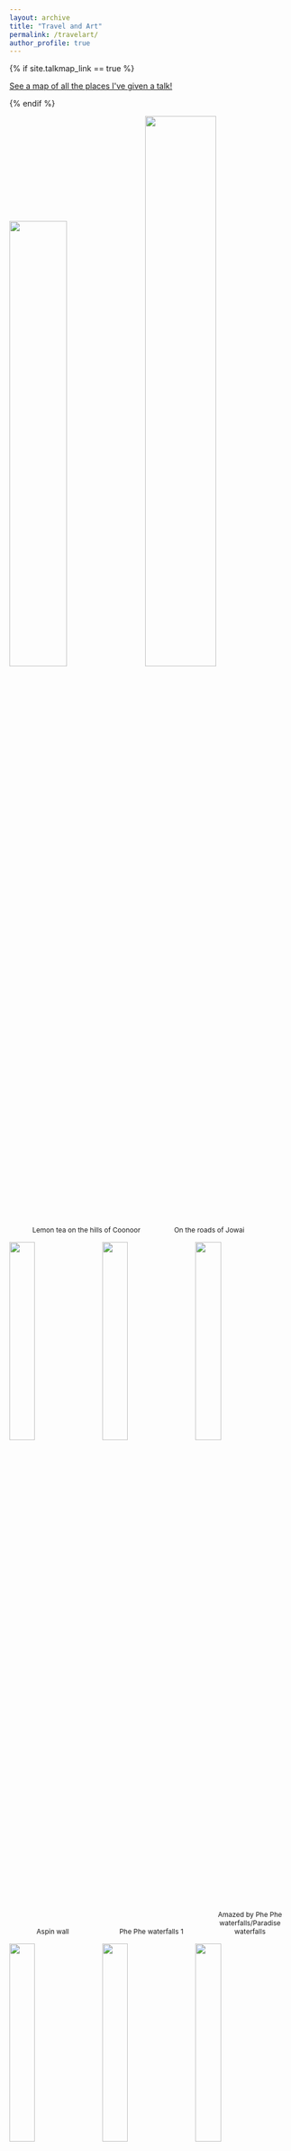 ```yaml
---
layout: archive
title: "Travel and Art"
permalink: /travelart/
author_profile: true
---
```


{% if site.talkmap_link == true %}

<p style="text-decoration:underline;"><a href="/travelart.md">See a map of all the places I've given a talk!</a></p>

{% endif %}

<p float="left">
      <img src="/images/77.png" width="45%"/>
      <span style="margin-left: 10px;"> </span>
      <img src="/images/70.png" width="50%"/>
</p>

<p float="left" style="text-align:center;">
  <span style="width:40%; display:inline-block; font-size: 12px;">Lemon tea on the hills of Coonoor</span>
  <span style="width:45%; display:inline-block; font-size: 12px;">On the roads of Jowai</span>
</p>

<p float="left">
      <img src="/images/76.png" width="30%"/>
      <span style="margin-left: 10px;"> </span>
      <img src="/images/75.png" width="30%"/>
      <span style="margin-left: 10px;"> </span>
      <img src="/images/74.png" width="30%"/>
</p>

<p float="left" style="text-align:center;">
  <span style="width:30%; display:inline-block; font-size: 12px;">Aspin wall</span>
  <span style="width:30%; margin-left: 20px; display:inline-block; font-size: 12px;">Phe Phe waterfalls 1</span>
  <span style="width:30%; margin-left: 20px; display:inline-block; font-size: 12px;">Amazed by Phe Phe waterfalls/Paradise waterfalls</span>
</p>

<p float="left">
      <img src="/images/73.png" width="30%"/>
      <span style="margin-left: 10px;"> </span>
      <img src="/images/72.png" width="30%"/>
      <span style="margin-left: 10px;"> </span>
      <img src="/images/71.png" width="30%"/>
</p>

<p float="left" style="text-align:center;">
  <span style="width:40%; display:inline-block; font-size: 12px;">Phe Phe falls from a distance</span>
  <span style="width:30%; display:inline-block; font-size: 12px;">Krang Suri</span>
  <span style="width:25%; display:inline-block; font-size: 12px;">Haven's Cove, Jowai</span>
</p>

<p float="left">
      <img src="/images/69.png" width="45%"/>
      <span style="margin-left: 10px;"> </span>
      <img src="/images/66.png" width="50%"/>
</p>

<p float="left" style="text-align:center;">
  <span style="width:40%; display:inline-block; font-size: 12px;">A view of Bangladesh from Mawlynnong</span>
  <span style="width:45%; display:inline-block; font-size: 12px;">Dympep Valley</span>
</p>

<p float="left">
      <img src="/images/68.png" width="30%"/>
      <span style="margin-left: 10px;"> </span>
      <img src="/images/67.png" width="30%"/>
      <span style="margin-left: 10px;"> </span>
      <img src="/images/64.png" width="30%"/>
</p>

<p float="left" style="text-align:center;">
  <span style="width:40%; display:inline-block; font-size: 12px;">Church Of Epiphany, Mawlynnong</span>
  <span style="width:25%; display:inline-block; font-size: 12px;">Dympep valley</span>
  <span style="width:25%; display:inline-block; font-size: 12px;">Umiam lake</span>
</p>

<p float="left">
      <img src="/images/59.png" width="30%"/>
      <span style="margin-left: 10px;"> </span>
      <img src="/images/58.png" width="30%"/>
      <span style="margin-left: 10px;"> </span>
      <img src="/images/57.png" width="30%"/>
</p>

<p float="left" style="text-align:center;">
  <span style="width:30%; display:inline-block; font-size: 12px;">Caption 1</span>
  <span style="width:30%; margin-left: 10px; display:inline-block; font-size: 12px;">Caption 2</span>
  <span style="width:30%; margin-left: 10px; display:inline-block; font-size: 12px;">Caption 3</span>
</p>

<p float="left">
      <img src="/images/65.png" width="50%"/>
      <span style="margin-left: 10px;"> </span>
      <img src="/images/63.png" width="45%"/>
</p>

<p float="left" style="text-align:center;">
  <span style="width:50%; display:inline-block; font-size: 12px;">Caption 1</span>
  <span style="width:45%; margin-left: 10px; display:inline-block; font-size: 12px;">Caption 2</span>
</p>

<p float="left">
      <img src="/images/62.png" width="47%"/>
      <span style="margin-left: 10px;"> </span>
      <img src="/images/56.png" width="47%"/>
</p>

<p float="left" style="text-align:center;">
  <span style="width:47%; display:inline-block; font-size: 12px;">Caption 1</span>
  <span style="width:47%; margin-left: 10px; display:inline-block; font-size: 12px;">Caption 2</span>
</p>

<p float="left">
      <img src="/images/55.png" width="30%"/>
      <span style="margin-left: 10px;"> </span>
      <img src="/images/54.png" width="30%"/>
      <span style="margin-left: 10px;"> </span>
      <img src="/images/53.png" width="30%"/>
</p>

<p float="left" style="text-align:center;">
  <span style="width:30%; display:inline-block; font-size: 12px;">Caption 1</span>
  <span style="width:30%; margin-left: 10px; display:inline-block; font-size: 12px;">Caption 2</span>
  <span style="width:30%; margin-left: 10px; display:inline-block; font-size: 12px;">Caption 3</span>
</p>

<p float="left">
      <img src="/images/51.png" width="47%"/>
      <span style="margin-left: 10px;"> </span>
      <img src="/images/50.png" width="47%"/>
</p>

<p float="left" style="text-align:center;">
  <span style="width:47%; display:inline-block; font-size: 12px;">Caption 1</span>
  <span style="width:47%; margin-left: 10px; display:inline-block; font-size: 12px;">Caption 2</span>
</p>

<p float="left">
      <img src="/images/47.png" width="47%"/>
      <span style="margin-left: 10px;"> </span>
      <img src="/images/43.png" width="47%"/>
</p>

<p float="left" style="text-align:center;">
  <span style="width:47%; display:inline-block; font-size: 12px;">Caption 1</span>
  <span style="width:47%; margin-left: 10px; display:inline-block; font-size: 12px;">Caption 2</span>
</p>

<p float="left">
      <img src="/images/42.png" width="47%"/>
      <span style="margin-left: 10px;"> </span>
      <img src="/images/41.png" width="47%"/>
</p>

<p float="left" style="text-align:center;">
  <span style="width:47%; display:inline-block; font-size: 12px;">Caption 1</span>
  <span style="width:47%; margin-left: 10px; display:inline-block; font-size: 12px;">Caption 2</span>
</p>

<p float="left">
      <img src="/images/40.png" width="47%"/>
      <span style="margin-left: 10px;"> </span>
      <img src="/images/38.png" width="47%"/>
</p>

<p float="left" style="text-align:center;">
  <span style="width:47%; display:inline-block; font-size: 12px;">Caption 1</span>
  <span style="width:47%; margin-left: 10px; display:inline-block; font-size: 12px;">Caption 2</span>
</p>

<p float="left">
      <img src="/images/49.png" width="30%"/>
      <span style="margin-left: 10px;"> </span>
      <img src="/images/48.png" width="30%"/>
      <span style="margin-left: 10px;"> </span>
      <img src="/images/46.png" width="30%"/>
</p>

<p float="left" style="text-align:center;">
  <span style="width:30%; display:inline-block; font-size: 12px;">Caption 1</span>
  <span style="width:30%; margin-left: 10px; display:inline-block; font-size: 12px;">Caption 2</span>
  <span style="width:30%; margin-left: 10px; display:inline-block; font-size: 12px;">Caption 3</span>
</p>

<p float="left">
      <img src="/images/44.png" width="30%"/>
      <span style="margin-left: 10px;"> </span>
      <img src="/images/39.png" width="30%"/>
      <span style="margin-left: 10px;"> </span>
      <img src="/images/34.png" width="30%"/>
</p>

<p float="left" style="text-align:center;">
  <span style="width:30%; display:inline-block; font-size: 12px;">Caption 1</span>
  <span style="width:30%; margin-left: 10px; display:inline-block; font-size: 12px;">Caption 2</span>
  <span style="width:30%; margin-left: 10px; display:inline-block; font-size: 12px;">Caption 3</span>
</p>

<p float="left">
      <img src="/images/36.png" width="47%"/>
      <span style="margin-left: 10px;"> </span>
      <img src="/images/35.png" width="47%"/>
</p>

<p float="left" style="text-align:center;">
  <span style="width:47%; display:inline-block; font-size: 12px;">Caption 1</span>
  <span style="width:47%; margin-left: 10px; display:inline-block; font-size: 12px;">Caption 2</span>
</p>

<p float="left">
      <img src="/images/32.png" width="30%"/>
      <span style="margin-left: 10px;"> </span>
      <img src="/images/31.png" width="30%"/>
      <span style="margin-left: 10px;"> </span>
      <img src="/images/30.png" width="30%"/>
</p>

<p float="left" style="text-align:center;">
  <span style="width:30%; display:inline-block; font-size: 12px;">Caption 1</span>
  <span style="width:30%; margin-left: 10px; display:inline-block; font-size: 12px;">Caption 2</span>
  <span style="width:30%; margin-left: 10px; display:inline-block; font-size: 12px;">Caption 3</span>
</p>

<p float="left">
      <img src="/images/29.png" width="35%"/>
      <span style="margin-left: 10px;"> </span>
      <img src="/images/28.png" width="50%"/>
</p>

<p float="left" style="text-align:center;">
  <span style="width:35%; display:inline-block; font-size: 12px;">Caption 1</span>
  <span style="width:50%; margin-left: 10px; display:inline-block; font-size: 12px;">Caption 2</span>
</p>

<p float="left">
      <img src="/images/25.png" width="30%"/>
      <span style="margin-left: 10px;"> </span>
      <img src="/images/24.png" width="35%"/>
      <span style="margin-left: 10px;"> </span>
      <img src="/images/23.png" width="30%"/>
</p>

<p float="left" style="text-align:center;">
  <span style="width:30%; display:inline-block; font-size: 12px;">Caption 1</span>
  <span style="width:35%; margin-left: 10px; display:inline-block; font-size: 12px;">Caption 2</span>
  <span style="width:30%; margin-left: 10px; display:inline-block; font-size: 12px;">Caption 3</span>
</p>

<p float="left">
      <img src="/images/22.png" width="35%"/>
      <span style="margin-left: 10px;"> </span>
      <img src="/images/21.png" width="30%"/>
      <span style="margin-left: 10px;"> </span>
      <img src="/images/18.png" width="30%"/>
</p>

<p float="left" style="text-align:center;">
  <span style="width:35%; display:inline-block; font-size: 12px;">Caption 1</span>
  <span style="width:30%; margin-left: 10px; display:inline-block; font-size: 12px;">Caption 2</span>
  <span style="width:30%; margin-left: 10px; display:inline-block; font-size: 12px;">Caption 3</span>
</p>

<p float="left">
      <img src="/images/20.png" width="45%"/>
      <span style="margin-left: 10px;"> </span>
      <img src="/images/19.png" width="50%"/>
</p>

<p float="left" style="text-align:center;">
  <span style="width:45%; display:inline-block; font-size: 12px;">Caption 1</span>
  <span style="width:50%; margin-left: 10px; display:inline-block; font-size: 12px;">Caption 2</span>
</p>

<p float="left">
      <img src="/images/17.png" width="30%"/>
      <span style="margin-left: 10px;"> </span>
      <img src="/images/16.png" width="35%"/>
      <span style="margin-left: 10px;"> </span>
      <img src="/images/15.png" width="30%"/>
</p>

<p float="left" style="text-align:center;">
  <span style="width:30%; display:inline-block; font-size: 12px;">Caption 1</span>
  <span style="width:35%; margin-left: 10px; display:inline-block; font-size: 12px;">Caption 2</span>
  <span style="width:30%; margin-left: 10px; display:inline-block; font-size: 12px;">Caption 3</span>
</p>

<p float="left">
      <img src="/images/11.png" width="47%"/>
      <span style="margin-left: 10px;"> </span>
      <img src="/images/10.png" width="47%"/>
</p>

<p float="left" style="text-align:center;">
  <span style="width:47%; display:inline-block; font-size: 12px;">Caption 1</span>
  <span style="width:47%; margin-left: 10px; display:inline-block; font-size: 12px;">Caption 2</span>
</p>

<p float="left">
      <img src="/images/9.png" width="30%"/>
      <span style="margin-left: 10px;"> </span>
      <img src="/images/8.png" width="30%"/>
      <span style="margin-left: 10px;"> </span>
      <img src="/images/7.png" width="35%"/>
</p>

<p float="left" style="text-align:center;">
  <span style="width:30%; display:inline-block; font-size: 12px;">Caption 1</span>
  <span style="width:30%; margin-left: 10px; display:inline-block; font-size: 12px;">Caption 2</span>
  <span style="width:35%; margin-left: 10px; display:inline-block; font-size: 12px;">Caption 3</span>
</p>

<p float="left">
      <img src="/images/6.png" width="30%"/>
      <span style="margin-left: 10px;"> </span>
      <img src="/images/5.png" width="35%"/>
      <span style="margin-left: 10px;"> </span>
      <img src="/images/4.png" width="30%"/>
</p>

<p float="left" style="text-align:center;">
  <span style="width:30%; display:inline-block; font-size: 12px;">Caption 1</span>
  <span style="width:35%; margin-left: 10px; display:inline-block; font-size: 12px;">Caption 2</span>
  <span style="width:30%; margin-left: 10px; display:inline-block; font-size: 12px;">Caption 3</span>
</p>

<p float="left">
      <img src="/images/3.png" width="47%"/>
      <span style="margin-left: 10px;"> </span>
      <img src="/images/2.png" width="47%"/>
</p>

<p float="left" style="text-align:center;">
  <span style="width:47%; display:inline-block; font-size: 12px;">Caption 1</span>
  <span style="width:47%; margin-left: 10px; display:inline-block; font-size: 12px;">Caption 2</span>
</p>

<p float="left">
      <img src="/images/12.png" width="35%"/>
      <span style="margin-left: 10px;"> </span>
      <img src="/images/1.png" width="60%"/>
</p>

<p float="left" style="text-align:center;">
  <span style="width:35%; display:inline-block; font-size: 12px;">Caption 1</span>
  <span style="width:60%; margin-left: 10px; display:inline-block; font-size: 12px;">Caption 2</span>
</p>
